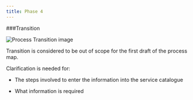 ```yaml
---
title: Phase 4
---
```


###Transition

<img src="{{site.baseurl}}/images/Process_Transition.png" alt="Process Transition image">

Transition is considered to be out of scope for the first draft of the process map.

Clarification is needed for:

* The steps involved to enter the information into the service catalogue

* What information is required

